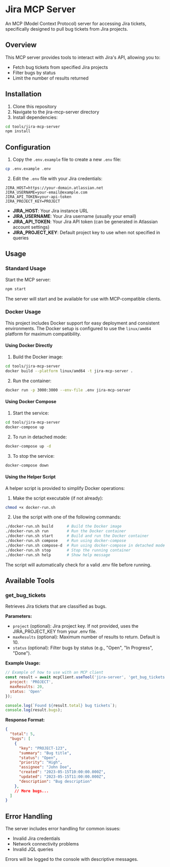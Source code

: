 # Jira MCP Server

An MCP (Model Context Protocol) server for accessing Jira tickets, specifically designed to pull bug tickets from Jira projects.

## Overview

This MCP server provides tools to interact with Jira's API, allowing you to:
- Fetch bug tickets from specified Jira projects
- Filter bugs by status
- Limit the number of results returned

## Installation

1. Clone this repository
2. Navigate to the jira-mcp-server directory
3. Install dependencies:

```bash
cd tools/jira-mcp-server
npm install
```

## Configuration

1. Copy the `.env.example` file to create a new `.env` file:

```bash
cp .env.example .env
```

2. Edit the `.env` file with your Jira credentials:

```
JIRA_HOST=https://your-domain.atlassian.net
JIRA_USERNAME=your-email@example.com
JIRA_API_TOKEN=your-api-token
JIRA_PROJECT_KEY=PROJECT
```

- **JIRA_HOST**: Your Jira instance URL
- **JIRA_USERNAME**: Your Jira username (usually your email)
- **JIRA_API_TOKEN**: Your Jira API token (can be generated in Atlassian account settings)
- **JIRA_PROJECT_KEY**: Default project key to use when not specified in queries

## Usage

### Standard Usage

Start the MCP server:

```bash
npm start
```

The server will start and be available for use with MCP-compatible clients.

### Docker Usage

This project includes Docker support for easy deployment and consistent environments. The Docker setup is configured to use the `linux/amd64` platform for maximum compatibility.

#### Using Docker Directly

1. Build the Docker image:

```bash
cd tools/jira-mcp-server
docker build --platform linux/amd64 -t jira-mcp-server .
```

2. Run the container:

```bash
docker run -p 3000:3000 --env-file .env jira-mcp-server
```

#### Using Docker Compose

1. Start the service:

```bash
cd tools/jira-mcp-server
docker-compose up
```

2. To run in detached mode:

```bash
docker-compose up -d
```

3. To stop the service:

```bash
docker-compose down
```

#### Using the Helper Script

A helper script is provided to simplify Docker operations:

1. Make the script executable (if not already):

```bash
chmod +x docker-run.sh
```

2. Use the script with one of the following commands:

```bash
./docker-run.sh build      # Build the Docker image
./docker-run.sh run        # Run the Docker container
./docker-run.sh start      # Build and run the Docker container
./docker-run.sh compose    # Run using docker-compose
./docker-run.sh compose-d  # Run using docker-compose in detached mode
./docker-run.sh stop       # Stop the running container
./docker-run.sh help       # Show help message
```

The script will automatically check for a valid .env file before running.

## Available Tools

### get_bug_tickets

Retrieves Jira tickets that are classified as bugs.

**Parameters:**

- `project` (optional): Jira project key. If not provided, uses the JIRA_PROJECT_KEY from your .env file.
- `maxResults` (optional): Maximum number of results to return. Default is 10.
- `status` (optional): Filter bugs by status (e.g., "Open", "In Progress", "Done").

**Example Usage:**

```javascript
// Example of how to use with an MCP client
const result = await mcpClient.useTool('jira-server', 'get_bug_tickets', {
  project: 'PROJECT',
  maxResults: 20,
  status: 'Open'
});

console.log(`Found ${result.total} bug tickets`);
console.log(result.bugs);
```

**Response Format:**

```json
{
  "total": 5,
  "bugs": [
    {
      "key": "PROJECT-123",
      "summary": "Bug title",
      "status": "Open",
      "priority": "High",
      "assignee": "John Doe",
      "created": "2023-05-15T10:00:00.000Z",
      "updated": "2023-05-15T11:00:00.000Z",
      "description": "Bug description"
    },
    // More bugs...
  ]
}
```

## Error Handling

The server includes error handling for common issues:
- Invalid Jira credentials
- Network connectivity problems
- Invalid JQL queries

Errors will be logged to the console with descriptive messages.
